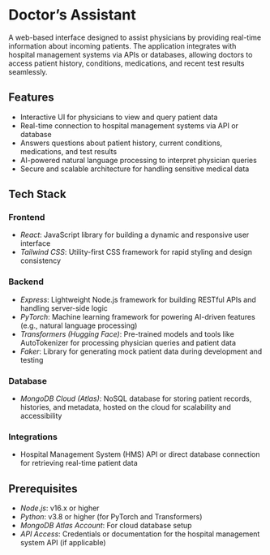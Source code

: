 # Doctor’s Assistant

A web-based interface designed to assist physicians by providing real-time information about incoming patients. The application integrates with hospital management systems via APIs or databases, allowing doctors to access patient history, conditions, medications, and recent test results seamlessly.

## Features
- Interactive UI for physicians to view and query patient data
- Real-time connection to hospital management systems via API or database
- Answers questions about patient history, current conditions, medications, and test results
- AI-powered natural language processing to interpret physician queries
- Secure and scalable architecture for handling sensitive medical data

## Tech Stack

### Frontend
- *React*: JavaScript library for building a dynamic and responsive user interface
- *Tailwind CSS*: Utility-first CSS framework for rapid styling and design consistency

### Backend
- *Express*: Lightweight Node.js framework for building RESTful APIs and handling server-side logic
- *PyTorch*: Machine learning framework for powering AI-driven features (e.g., natural language processing)
- *Transformers (Hugging Face)*: Pre-trained models and tools like AutoTokenizer for processing physician queries and patient data
- *Faker*: Library for generating mock patient data during development and testing

### Database
- *MongoDB Cloud (Atlas)*: NoSQL database for storing patient records, histories, and metadata, hosted on the cloud for scalability and accessibility

### Integrations
- Hospital Management System (HMS) API or direct database connection for retrieving real-time patient data

## Prerequisites
- *Node.js*: v16.x or higher
- *Python*: v3.8 or higher (for PyTorch and Transformers)
- *MongoDB Atlas Account*: For cloud database setup
- *API Access*: Credentials or documentation for the hospital management system API (if applicable)
